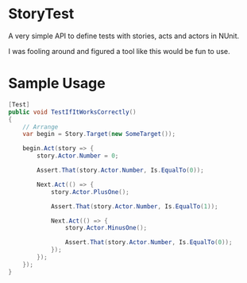 StoryTest
==========

A very simple API to define tests with stories, acts and actors in NUnit.  
  
I was fooling around and figured a tool like this would be fun to use.  

Sample Usage
============
````csharp
[Test]
public void TestIfItWorksCorrectly()
{
    // Arrange
    var begin = Story.Target(new SomeTarget());

    begin.Act(story => {
        story.Actor.Number = 0;

        Assert.That(story.Actor.Number, Is.EqualTo(0));

        Next.Act(() => {
            story.Actor.PlusOne();

            Assert.That(story.Actor.Number, Is.EqualTo(1));

            Next.Act(() => {
                story.Actor.MinusOne();

                Assert.That(story.Actor.Number, Is.EqualTo(0));
            });
        });
    });
}
````